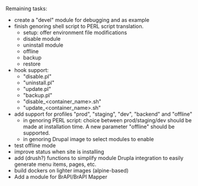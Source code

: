 Remaining tasks:
- create a "devel" module for debugging and as example
- finish genoring shell script to PERL script translation.
  - setup: offer environment file modifications
  - disable module
  - uninstall module
  - offline
  - backup
  - restore
- hook support:
  - "disable.pl"
  - "uninstall.pl"
  - "update.pl"
  - "backup.pl"
  - "disable_<container_name>.sh"
  - "update_<container_name>.sh"
- add support for profiles "prod", "staging", "dev", "backend" and "offline"
  - in genoring PERL script: choice between prod/staging/dev should be made at
    installation time. A new parameter "offline" should be supported.
  - in genoring Drupal image to select modules to enable
- test offline mode
- improve status when site is installing
- add (drush?) functions to simplify module Drupla integration to easily
  generate menu items, pages, etc.
- build dockers on lighter images (alpine-based)
- Add a module for BrAPI/BrAPI Mapper
